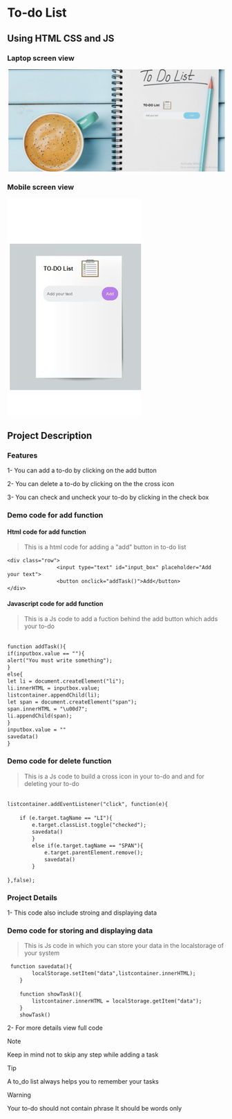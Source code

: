 # To-do List

## Using HTML CSS and JS

### Laptop screen view

![Alt](demo1_page.JPG "Demo Page")

### Mobile screen view

![Alt](demo2_page.JPG "Demo Page")

## Project Description

### Features

1- You can add a to-do by clicking on the add button

2- You can delete a to-do by clicking on the the cross icon

3- You can check and uncheck your to-do by clicking in the check box

### Demo code for add function

#### Html code for add function

> This is a html code for adding a "add" button in to-do list

```
<div class="row">
                <input type="text" id="input_box" placeholder="Add your text">
                <button onclick="addTask()">Add</button>
</div>
```

#### Javascript code for add function

> This is a Js code to add a fuction behind the add button which adds your to-do

```

function addTask(){
if(inputbox.value == ""){
alert("You must write something");
}
else{
let li = document.createElement("li");
li.innerHTML = inputbox.value;
listcontainer.appendChild(li);
let span = document.createElement("span");
span.innerHTML = "\u00d7";
li.appendChild(span);
}
inputbox.value = ""
savedata()
}

```

### Demo code for delete function

> This is a Js code to build a cross icon in your to-do and and for deleting your to-do

```

listcontainer.addEventListener("click", function(e){

    if (e.target.tagName == "LI"){
        e.target.classList.toggle("checked");
        savedata()
        }
        else if(e.target.tagName == "SPAN"){
            e.target.parentElement.remove();
            savedata()
        }

},false);

```

### Project Details

1- This code also include stroing and displaying data

### Demo code for storing and displaying data

> This is Js code in which you can store your data in the localstorage of your system

```
 function savedata(){
        localStorage.setItem("data",listcontainer.innerHTML);
    }

    function showTask(){
        listcontainer.innerHTML = localStorage.getItem("data");
    }
    showTask()
```

2- For more details view full code

> [!NOTE]
> Keep in mind not to skip any step while adding a task

> [!TIP]
> A to_do list always helps you to remember your tasks

> [!WARNING]
> Your to-do should not contain phrase
> It should be words only

